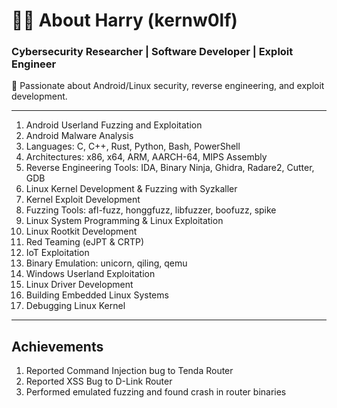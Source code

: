 # 👨‍💻 About Harry (kernw0lf)  

### Cybersecurity Researcher | Software Developer | Exploit Engineer

🔐 Passionate about Android/Linux security, reverse engineering, and exploit development.  

---

1. Android Userland Fuzzing and Exploitation
2. Android Malware Analysis
3. Languages: C, C++, Rust, Python, Bash, PowerShell
4. Architectures: x86, x64, ARM, AARCH-64, MIPS Assembly
5. Reverse Engineering Tools: IDA, Binary Ninja, Ghidra, Radare2, Cutter, GDB
6. Linux Kernel Development & Fuzzing with Syzkaller
7. Kernel Exploit Development
8. Fuzzing Tools: afl-fuzz, honggfuzz, libfuzzer, boofuzz, spike
9. Linux System Programming & Linux Exploitation
10. Linux Rootkit Development
11. Red Teaming (eJPT & CRTP)
12. IoT Exploitation
13. Binary Emulation: unicorn, qiling, qemu
14. Windows Userland Exploitation
15. Linux Driver Development
16. Building Embedded Linux Systems
17. Debugging Linux Kernel

---

## Achievements

1. Reported Command Injection bug to Tenda Router
2. Reported XSS Bug to D-Link Router
3. Performed emulated fuzzing and found crash in router binaries
